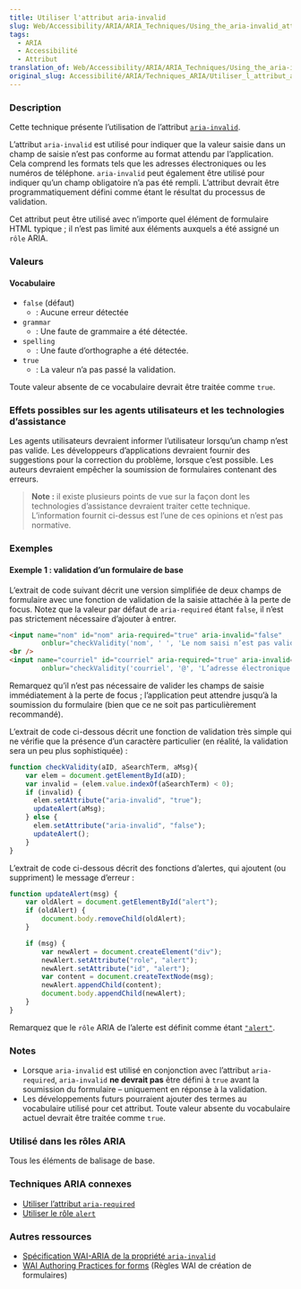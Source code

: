 ```yaml
---
title: Utiliser l'attribut aria-invalid
slug: Web/Accessibility/ARIA/ARIA_Techniques/Using_the_aria-invalid_attribute
tags:
  - ARIA
  - Accessibilité
  - Attribut
translation_of: Web/Accessibility/ARIA/ARIA_Techniques/Using_the_aria-invalid_attribute
original_slug: Accessibilité/ARIA/Techniques_ARIA/Utiliser_l_attribut_aria-invalid
---
```

### Description

Cette technique présente l’utilisation de l’attribut [`aria-invalid`](http://www.w3.org/TR/wai-aria/states_and_properties#aria-invalid).

L’attribut `aria-invalid` est utilisé pour indiquer que la valeur saisie dans un champ de saisie n’est pas conforme au format attendu par l’application. Cela comprend les formats tels que les adresses électroniques ou les numéros de téléphone. `aria-invalid` peut également être utilisé pour indiquer qu’un champ obligatoire n’a pas été rempli. L’attribut devrait être programmatiquement défini comme étant le résultat du processus de validation.

Cet attribut peut être utilisé avec n’importe quel élément de formulaire HTML typique ; il n’est pas limité aux éléments auxquels a été assigné un `rôle` ARIA.

### Valeurs

#### Vocabulaire

- `false` (défaut)
  - : Aucune erreur détectée
- `grammar`
  - : Une faute de grammaire a été détectée.
- `spelling`
  - : Une faute d’orthographe a été détectée.
- `true`
  - : La valeur n’a pas passé la validation.

Toute valeur absente de ce vocabulaire devrait être traitée comme `true`.

### Effets possibles sur les agents utilisateurs et les technologies d’assistance

Les agents utilisateurs devraient informer l’utilisateur lorsqu’un champ n’est pas valide. Les développeurs d’applications devraient fournir des suggestions pour la correction du problème, lorsque c’est possible. Les auteurs devraient empêcher la soumission de formulaires contenant des erreurs.

> **Note :** il existe plusieurs points de vue sur la façon dont les technologies d’assistance devraient traiter cette technique. L’information fournit ci-dessus est l’une de ces opinions et n’est pas normative.

### Exemples

#### Exemple 1&nbsp;: validation d’un formulaire de base

L’extrait de code suivant décrit une version simplifiée de deux champs de formulaire avec une fonction de validation de la saisie attachée à la perte de focus. Notez que la valeur par défaut de `aria-required` étant `false`, il n’est pas strictement nécessaire d’ajouter à entrer.

```html
<input name="nom" id="nom" aria-required="true" aria-invalid="false"
        onblur="checkValidity('nom', ' ', 'Le nom saisi n’est pas valide (vous devez saisir un nom et un prénom)');"/>
<br />
<input name="courriel" id="courriel" aria-required="true" aria-invalid="false"
        onblur="checkValidity('courriel', '@', 'L’adresse électronique saisie n’est pas valide');"/>
```

Remarquez qu’il n’est pas nécessaire de valider les champs de saisie immédiatement à la perte de focus ; l’application peut attendre jusqu’à la soumission du formulaire (bien que ce ne soit pas particulièrement recommandé).

L’extrait de code ci-dessous décrit une fonction de validation très simple qui ne vérifie que la présence d’un caractère particulier (en réalité, la validation sera un peu plus sophistiquée)&nbsp;:

```js
function checkValidity(aID, aSearchTerm, aMsg){
    var elem = document.getElementById(aID);
    var invalid = (elem.value.indexOf(aSearchTerm) < 0);
    if (invalid) {
      elem.setAttribute("aria-invalid", "true");
      updateAlert(aMsg);
    } else {
      elem.setAttribute("aria-invalid", "false");
      updateAlert();
    }
}
```

L’extrait de code ci-dessous décrit des fonctions d’alertes, qui ajoutent (ou suppriment) le message d’erreur&nbsp;:

```js
function updateAlert(msg) {
    var oldAlert = document.getElementById("alert");
    if (oldAlert) {
        document.body.removeChild(oldAlert);
    }

    if (msg) {
        var newAlert = document.createElement("div");
        newAlert.setAttribute("role", "alert");
        newAlert.setAttribute("id", "alert");
        var content = document.createTextNode(msg);
        newAlert.appendChild(content);
        document.body.appendChild(newAlert);
    }
}
```

Remarquez que le `rôle` ARIA de l’alerte est définit comme étant [`"alert"`](/fr/Accessibilité/ARIA/Techniques_ARIA/Utiliser_le_rôle_alert).

### Notes

- Lorsque `aria-invalid` est utilisé en conjonction avec l’attribut `aria-required`, `aria-invalid` **ne devrait pas** être défini à `true` avant la soumission du formulaire – uniquement en réponse à la validation.
- Les développements futurs pourraient ajouter des termes au vocabulaire utilisé pour cet attribut. Toute valeur absente du vocabulaire actuel devrait être traitée comme `true`.

### Utilisé dans les rôles ARIA

Tous les éléments de balisage de base.

### Techniques ARIA connexes

- [Utiliser l’attribut `aria-required`](/fr/Accessibilité/ARIA/Techniques_ARIA/Utiliser_l_attribut_aria-required)
- [Utiliser le rôle `alert`](/fr/Accessibilité/ARIA/Techniques_ARIA/Utiliser_le_rôle_alert)

### Autres ressources

- [Spécification WAI-ARIA de la propriété `aria-invalid`](http://www.w3.org/TR/wai-aria/states_and_properties#aria-invalid)
- [WAI Authoring Practices for forms](http://www.w3.org/TR/wai-aria-practices/#ariaform) (Règles WAI de création de formulaires)
